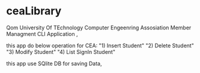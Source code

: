 ceaLibrary
==========

Qom University Of TEchnology Computer Engeenring Assosiation Member Managment CLI Application ,

this app do below operation for CEA:
        "1) Insert Student"
        "2) Delete Student"
        "3) Modify Student"
        "4) List SignIn Student"
        
this app use SQlite DB for saving Data,

